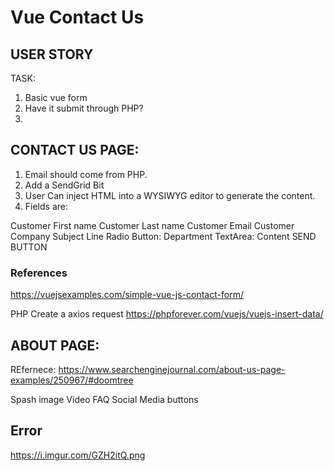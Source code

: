 # Vue Contact Us

## USER STORY

TASK:
1. Basic vue form
2. Have it submit through PHP?
3. 

## CONTACT US PAGE:
1. Email should come from PHP.
2. Add a SendGrid Bit
3. User Can inject HTML into a WYSIWYG editor to generate the content.
4. Fields are:

Customer First name
Customer Last name
Customer Email
Customer Company
Subject Line
Radio Button: Department
TextArea: Content
SEND BUTTON


### References
https://vuejsexamples.com/simple-vue-js-contact-form/

PHP Create a axios request
https://phpforever.com/vuejs/vuejs-insert-data/

## ABOUT PAGE: 

REfernece:
https://www.searchenginejournal.com/about-us-page-examples/250967/#doomtree

Spash image
Video
FAQ
Social Media buttons


## Error
https://i.imgur.com/GZH2itQ.png